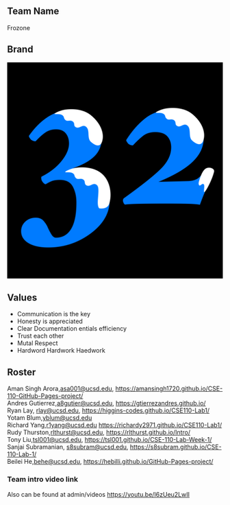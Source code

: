## Team Name
Frozone

## Brand
![img](branding/frozone32.png)

## Values
* Communication is the key
* Honesty is appreciated
* Clear Documentation entials efficiency
* Trust each other
* Mutal Respect
* Hardword Hardwork Haedwork

## Roster
Aman Singh Arora,asa001@ucsd.edu, https://amansingh1720.github.io/CSE-110-GitHub-Pages-project/ \
Andres Gutierrez,a8gutier@ucsd.edu, https://gtierrezandres.github.io/ \
Ryan Lay, rlay@ucsd.edu, https://higgins-codes.github.io/CSE110-Lab1/ \
Yotam Blum,yblum@ucsd.edu\
Richard Yang,r1yang@ucsd.edu https://richardy2971.github.io/CSE110-Lab1/ \
Rudy Thurston,rlthurst@ucsd.edu, https://rlthurst.github.io/Intro/ \
Tony Liu,tsl001@ucsd.edu\, https://tsl001.github.io/CSE-110-Lab-Week-1/ \
Sanjai Subramanian, s8subram@ucsd.edu, https://s8subram.github.io/CSE-110-Lab-1/ \
Beilei He,behe@ucsd.edu, https://hebilli.github.io/GitHub-Pages-project/

### Team intro video link
Also can be found at admin/videos
https://youtu.be/I6zUeu2LwII

